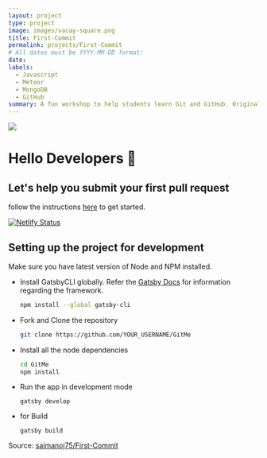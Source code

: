 ```yaml
---
layout: project
type: project
image: images/vacay-square.png
title: First-Commit
permalink: projects/First-Commit
# All dates must be YYYY-MM-DD format!
date: 
labels:
  - Javascript
  - Meteor
  - MongoDB
  - GitHub
summary: A fun workshop to help students learn Git and GitHub. Originally created by @haxzie and remixed by Me! Leave a star if you like ✨.
---
```


<img class="ui medium right floated rounded image" src="../images/vacay-home-page.png">

# Hello Developers :wave:
## Let's help you submit your first pull request

follow the instructions [here](https://distracted-austin-75827a.netlify.app/) to get started. 

[![Netlify Status](https://api.netlify.com/api/v1/badges/da484a9c-c788-4f47-b06d-e4f85ae54c95/deploy-status)](https://app.netlify.com/sites/distracted-austin-75827a/deploys)

## Setting up the project for development
Make sure you have latest version of Node and NPM installed. 

- Install GatsbyCLI globally. Refer the [Gatsby Docs](https://www.gatsbyjs.org/docs/) for information regarding the framework.
  ```sh
  npm install --global gatsby-cli
  ```
- Fork and Clone the repository
  ```sh
  git clone https://github.com/YOUR_USERNAME/GitMe
  ```
- Install all the node dependencies
  ```sh
  cd GitMe
  npm install
  ```
- Run the app in development mode
  ```
  gatsby develop
  ```
- for Build
  ```
  gatsby build
  ```

 
Source: <a href="https://github.com/saimanoj75/First-Commit"><i class="large github icon"></i>saimanoj75/First-Commit</a>
